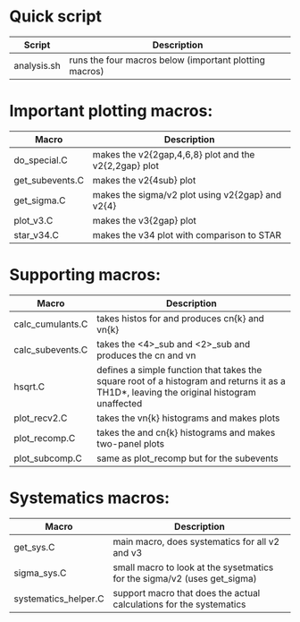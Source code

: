 # Quick script

Script | Description
------ | -----------
analysis.sh | runs the four macros below (important plotting macros)



# Important plotting macros:

Macro | Description
----- | -----------
do_special.C | makes the v2{2gap,4,6,8} plot and the v2{2,2gap} plot
get_subevents.C | makes the v2{4sub} plot
get_sigma.C | makes the sigma/v2 plot using v2{2gap} and v2{4}
plot_v3.C | makes the v3{2gap} plot
star_v34.C | makes the v34 plot with comparison to STAR



# Supporting macros:

Macro | Description
----- | -----------
calc_cumulants.C | takes histos for <k> and produces cn{k} and vn{k}
calc_subevents.C | takes the <4>_sub and <2>_sub and produces the cn and vn
hsqrt.C | defines a simple function that takes the square root of a histogram and returns it as a TH1D*, leaving the original histogram unaffected
plot_recv2.C | takes the vn{k} histograms and makes plots
plot_recomp.C | takes the <k> and cn{k} histograms and makes two-panel plots
plot_subcomp.C | same as plot_recomp but for the subevents



# Systematics macros:

Macro | Description
----- | -----------
get_sys.C | main macro, does systematics for all v2 and v3
sigma_sys.C | small macro to look at the sysetmatics for the sigma/v2 (uses get_sigma)
systematics_helper.C | support macro that does the actual calculations for the systematics


